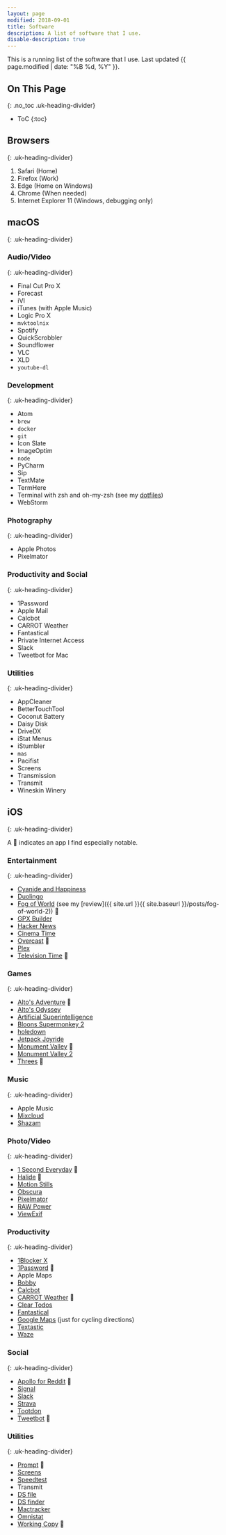 ```yaml
---
layout: page
modified: 2018-09-01
title: Software
description: A list of software that I use.
disable-description: true
---
```


This is a running list of the software that I use. Last updated <time datetime="{{ page.modified | date: date_to_xmlschema }}" itemprop="dateModified">{{ page.modified | date: "%B %d, %Y" }}</time>.

## On This Page
{: .no_toc .uk-heading-divider}
- ToC
{:toc}

## Browsers
{: .uk-heading-divider}

1. Safari (Home)
2. Firefox (Work)
4. Edge (Home on Windows)
3. Chrome (When needed)
999. Internet Explorer 11 (Windows, debugging only)

## macOS
{: .uk-heading-divider}

### Audio/Video
{: .uk-heading-divider}

* Final Cut Pro X
* Forecast
* iVI
* iTunes (with Apple Music)
* Logic Pro X
* `mvktoolnix`
* Spotify
* QuickScrobbler
* Soundflower
* VLC
* XLD
* `youtube-dl`

### Development
{: .uk-heading-divider}

* Atom
* `brew`
* `docker`
* `git`
* Icon Slate
* ImageOptim
* `node`
* PyCharm
* Sip
* TextMate
* TermHere
* Terminal with zsh and oh-my-zsh (see my [dotfiles](https://github.com/BrianMitchL/dotfiles))
* WebStorm

### Photography
{: .uk-heading-divider}

* Apple Photos
* Pixelmator

### Productivity and Social
{: .uk-heading-divider}

* 1Password
* Apple Mail
* Calcbot
* CARROT Weather
* Fantastical
* Private Internet Access
* Slack
* Tweetbot for Mac

### Utilities
{: .uk-heading-divider}

* AppCleaner
* BetterTouchTool
* Coconut Battery
* Daisy Disk
* DriveDX
* iStat Menus
* iStumbler
* `mas`
* Pacifist
* Screens
* Transmission
* Transmit
* Wineskin Winery

## iOS
{: .uk-heading-divider}

A :star2: indicates an app I find especially notable.

### Entertainment
{: .uk-heading-divider}

* [Cyanide and Happiness](https://itunes.apple.com/us/app/cyanide-and-happiness/id368088267)
* [Duolingo](https://itunes.apple.com/app/duolingo-learn-spanish-french/id570060128)
* [Fog of World](https://itunes.apple.com/us/app/fog-of-world/id505367096) (see my [review]({{ site.url }}{{ site.baseurl }}/posts/fog-of-world-2)) :star2:
* [GPX Builder](https://itunes.apple.com/us/app/fog-of-world-assistant-gpx-builder/id938037644)
* [Hacker News](https://itunes.apple.com/us/app/hacker-news-yc/id713733435)
* [Cinema Time](https://itunes.apple.com/us/app/cinema-time/id1096436735)
* [Overcast](https://itunes.apple.com/us/app/overcast-podcast-player/id888422857) :star2:
* [Plex](https://itunes.apple.com/us/app/plex/id383457673)
* [Television Time](https://itunes.apple.com/us/app/television-time/id969714962) :star2:

### Games
{: .uk-heading-divider}

* [Alto's Adventure](https://itunes.apple.com/us/app/altos-adventure/id950812012) :star2:
* [Alto's Odyssey](https://itunes.apple.com/us/app/altos-odyssey/id1182456409)
* [Artificial Superintelligence](https://itunes.apple.com/us/app/artificial-superintelligence/id1060474699)
* [Bloons Supermonkey 2](https://itunes.apple.com/us/app/bloons-supermonkey-2/id1118441024)
* [holedown](https://itunes.apple.com/us/app/holedown/id1297270249)
* [Jetpack Joyride](https://itunes.apple.com/us/app/jetpack-joyride/id457446957)
* [Monument Valley](https://itunes.apple.com/us/app/monument-valley/id728293409) :star2:
* [Monument Valley 2](https://itunes.apple.com/us/app/monument-valley-2/id1187265767)
* [Threes](https://itunes.apple.com/us/app/threes-freeplay/id976851174) :star2:

### Music
{: .uk-heading-divider}

* Apple Music
* [Mixcloud](https://itunes.apple.com/us/app/mixcloud-radio-dj-mixes/id401206431)
* [Shazam](https://itunes.apple.com/us/app/shazam/id284993459)

### Photo/Video
{: .uk-heading-divider}

* [1 Second Everyday](https://itunes.apple.com/us/app/1-second-everyday-video-diary/id587823548) :star2:
* [Halide](https://itunes.apple.com/us/app/halide-camera/id885697368) :star2:
* [Motion Stills](https://itunes.apple.com/us/app/motion-stills-gif-collage/id1086172168)
* [Obscura](https://itunes.apple.com/us/app/obscura-2/id1290342794)
* [Pixelmator](https://itunes.apple.com/us/app/pixelmator/id924695435)
* [RAW Power](https://itunes.apple.com/us/app/raw-power/id1250601531)
* [ViewExif](https://itunes.apple.com/us/app/viewexif/id945320815)

### Productivity
{: .uk-heading-divider}

* [1Blocker X](https://itunes.apple.com/us/app/1blocker-x/id1365531024)
* [1Password](https://itunes.apple.com/us/app/1password-password-manager/id568903335) :star2:
* Apple Maps
* [Bobby](https://itunes.apple.com/us/app/bobby-track-subscriptions/id1059152023)
* [Calcbot](https://itunes.apple.com/us/app/calcbot-2/id376694347)
* [CARROT Weather](https://itunes.apple.com/us/app/carrot-weather/id961390574) :star2:
* [Clear Todos](https://itunes.apple.com/us/app/clear-todos/id493136154)
* [Fantastical](https://itunes.apple.com/us/app/fantastical-2-for-iphone/id718043190)
* [Google Maps](https://itunes.apple.com/us/app/google-maps-transit-food/id585027354) (just for cycling directions)
* [Textastic](https://itunes.apple.com/us/app/textastic-code-editor-7/id1049254261)
* [Waze](https://itunes.apple.com/us/app/waze-navigation-live-traffic/id323229106)

### Social
{: .uk-heading-divider}

* [Apollo for Reddit](https://itunes.apple.com/us/app/apollo-for-reddit/id979274575) :star2:
* [Signal](https://itunes.apple.com/us/app/signal-private-messenger/id874139669)
* [Slack](https://itunes.apple.com/us/app/slack/id618783545)
* [Strava](https://itunes.apple.com/us/app/strava-run-ride-or-swim/id426826309)
* [Tootdon](https://itunes.apple.com/us/app/tootdon-for-mastodon/id1282283934)
* [Tweetbot](https://itunes.apple.com/us/app/tweetbot-4-for-twitter/id1018355599) :star2:

### Utilities
{: .uk-heading-divider}

* [Prompt](https://itunes.apple.com/us/app/prompt-2/id917437289) :star2:
* [Screens](https://itunes.apple.com/us/app/screens/id655890150)
* [Speedtest](https://itunes.apple.com/us/app/speedtest-by-ookla/id300704847)
* Transmit
* [DS file](https://itunes.apple.com/us/app/ds-file/id416751772)
* [DS finder](https://itunes.apple.com/us/app/ds-finder/id429865523)
* [Mactracker](https://itunes.apple.com/us/app/mactracker/id311421597)
* [Omnistat](https://itunes.apple.com/us/app/omnistat/id898245825)
* [Working Copy](https://itunes.apple.com/us/app/working-copy/id896694807) :star2: